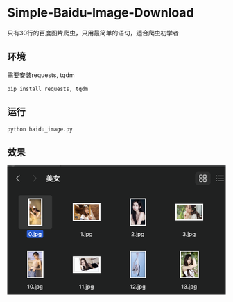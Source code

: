 # Simple-Baidu-Image-Download
只有30行的百度图片爬虫，只用最简单的语句，适合爬虫初学者
## 环境
需要安装requests, tqdm
```
pip install requests, tqdm
```
## 运行
```
python baidu_image.py
```
## 效果
![美女](https://github.com/HFrost0/Simple-Baidu-Image-Download/blob/main/%E7%BE%8E%E5%A5%B3.png)
